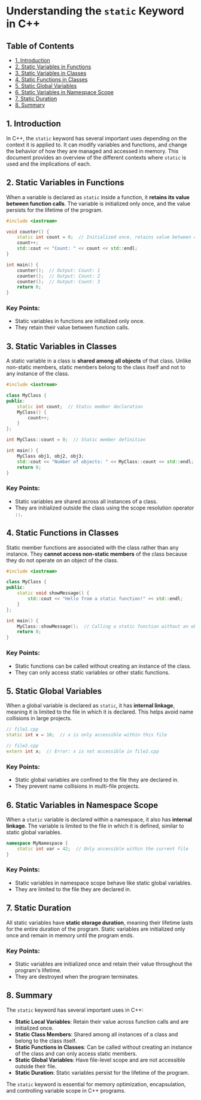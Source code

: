 # Understanding the `static` Keyword in C++

## Table of Contents
- [1. Introduction](#1-introduction)
- [2. Static Variables in Functions](#2-static-variables-in-functions)
- [3. Static Variables in Classes](#3-static-variables-in-classes)
- [4. Static Functions in Classes](#4-static-functions-in-classes)
- [5. Static Global Variables](#5-static-global-variables)
- [6. Static Variables in Namespace Scope](#6-static-variables-in-namespace-scope)
- [7. Static Duration](#7-static-duration)
- [8. Summary](#8-summary)

## 1. Introduction
In C++, the `static` keyword has several important uses depending on the context it is applied to. It can modify variables and functions, and change the behavior of how they are managed and accessed in memory. This document provides an overview of the different contexts where `static` is used and the implications of each.

## 2. Static Variables in Functions
When a variable is declared as `static` inside a function, it **retains its value between function calls**. The variable is initialized only once, and the value persists for the lifetime of the program.

```cpp
#include <iostream>

void counter() {
    static int count = 0;  // Initialized once, retains value between calls
    count++;
    std::cout << "Count: " << count << std::endl;
}

int main() {
    counter();  // Output: Count: 1
    counter();  // Output: Count: 2
    counter();  // Output: Count: 3
    return 0;
}
```

### Key Points:
- Static variables in functions are initialized only once.
- They retain their value between function calls.

## 3. Static Variables in Classes
A static variable in a class is **shared among all objects** of that class. Unlike non-static members, static members belong to the class itself and not to any instance of the class.

```cpp
#include <iostream>

class MyClass {
public:
    static int count;  // Static member declaration
    MyClass() {
        count++;
    }
};

int MyClass::count = 0;  // Static member definition

int main() {
    MyClass obj1, obj2, obj3;
    std::cout << "Number of objects: " << MyClass::count << std::endl;  // Output: 3
    return 0;
}
```

### Key Points:
- Static variables are shared across all instances of a class.
- They are initialized outside the class using the scope resolution operator `::`.

## 4. Static Functions in Classes
Static member functions are associated with the class rather than any instance. They **cannot access non-static members** of the class because they do not operate on an object of the class.

```cpp
#include <iostream>

class MyClass {
public:
    static void showMessage() {
        std::cout << "Hello from a static function!" << std::endl;
    }
};

int main() {
    MyClass::showMessage();  // Calling a static function without an object
    return 0;
}
```

### Key Points:
- Static functions can be called without creating an instance of the class.
- They can only access static variables or other static functions.

## 5. Static Global Variables
When a global variable is declared as `static`, it has **internal linkage**, meaning it is limited to the file in which it is declared. This helps avoid name collisions in large projects.

```cpp
// file1.cpp
static int x = 10;  // x is only accessible within this file

// file2.cpp
extern int x;  // Error: x is not accessible in file2.cpp
```

### Key Points:
- Static global variables are confined to the file they are declared in.
- They prevent name collisions in multi-file projects.

## 6. Static Variables in Namespace Scope
When a `static` variable is declared within a namespace, it also has **internal linkage**. The variable is limited to the file in which it is defined, similar to static global variables.

```cpp
namespace MyNamespace {
    static int var = 42;  // Only accessible within the current file
}
```

### Key Points:
- Static variables in namespace scope behave like static global variables.
- They are limited to the file they are declared in.

## 7. Static Duration
All static variables have **static storage duration**, meaning their lifetime lasts for the entire duration of the program. Static variables are initialized only once and remain in memory until the program ends.

### Key Points:
- Static variables are initialized once and retain their value throughout the program's lifetime.
- They are destroyed when the program terminates.

## 8. Summary
The `static` keyword has several important uses in C++:
- **Static Local Variables**: Retain their value across function calls and are initialized once.
- **Static Class Members**: Shared among all instances of a class and belong to the class itself.
- **Static Functions in Classes**: Can be called without creating an instance of the class and can only access static members.
- **Static Global Variables**: Have file-level scope and are not accessible outside their file.
- **Static Duration**: Static variables persist for the lifetime of the program.

The `static` keyword is essential for memory optimization, encapsulation, and controlling variable scope in C++ programs.
```
